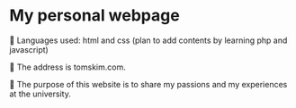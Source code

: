 # My personal webpage
 Languages used: html and css (plan to add contents by learning php and javascript)

 The address is tomskim.com.

 The purpose of this website is to share my passions and my experiences at the university.
